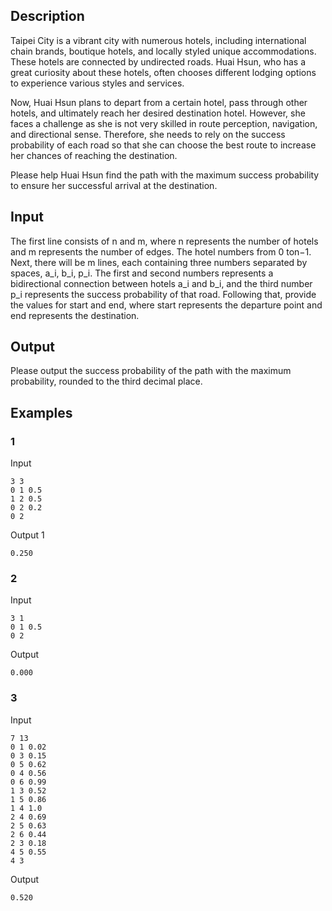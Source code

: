 ## Description

Taipei City is a vibrant city with numerous hotels, including international chain brands, boutique hotels, and locally styled unique accommodations. These hotels are connected by undirected roads. Huai Hsun, who has a great curiosity about these hotels, often chooses different lodging options to experience various styles and services.

Now, Huai Hsun plans to depart from a certain hotel, pass through other hotels, and ultimately reach her desired destination hotel. However, she faces a challenge as she is not very skilled in route perception, navigation, and directional sense. Therefore, she needs to rely on the success probability of each road so that she can choose the best route to increase her chances of reaching the destination.

Please help Huai Hsun find the path with the maximum success probability to ensure her successful arrival at the destination.

## Input

The first line consists of n and m, where n represents the number of hotels and m represents the number of edges. The hotel numbers from 0 ton−1. Next, there will be m lines, each containing three numbers separated by spaces, a_i, b_i​, p_i​. The first and second numbers represents a bidirectional connection between hotels a_i​ and b_i​, and the third number p_i​ represents the success probability of that road. Following that, provide the values for start and end, where start represents the departure point and end represents the destination.

## Output

Please output the success probability of the path with the maximum probability, rounded to the third decimal place.

## Examples

### 1

Input

```
3 3
0 1 0.5
1 2 0.5
0 2 0.2
0 2
```

Output 1

```
0.250
```

### 2

Input

```
3 1
0 1 0.5
0 2
```

Output

```
0.000
```


### 3

Input

```
7 13
0 1 0.02
0 3 0.15
0 5 0.62
0 4 0.56
0 6 0.99
1 3 0.52
1 5 0.86
1 4 1.0
2 4 0.69
2 5 0.63
2 6 0.44
2 3 0.18
4 5 0.55
4 3
```

Output

```
0.520
```